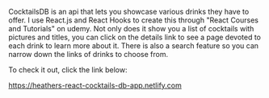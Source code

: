CocktailsDB is an api that lets you showcase various drinks they have to offer. I use React.js and React Hooks to create this through "React Courses and Tutorials" on udemy. Not only does it show you a list of cocktails with pictures and titles, you can click on the details link to see a page devoted to each drink to learn more about it. There is also a search feature so you can narrow down the links of drinks to choose from.

To check it out, click the link below:

https://heathers-react-cocktails-db-app.netlify.com
